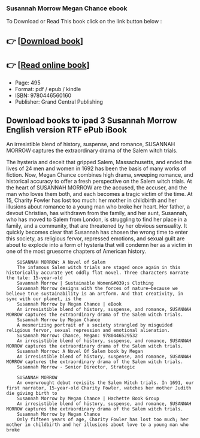 ### Susannah Morrow Megan Chance ebook

To Download or Read This book click on the link button below :

## 👉  [**[Download book](http://get-pdfs.com/download.php?group=book&from=github.com&id=721633&lnk=1079 "Download book")**]

## 👉  [**[Read online book](http://get-pdfs.com/download.php?group=book&from=github.com&id=721633&lnk=1079 "Read online book")**]


* Page: 495
* Format: pdf / epub / kindle
* ISBN: 9780446560160
* Publisher: Grand Central Publishing



## Download books to ipad 3 Susannah Morrow English version RTF ePub iBook



An irresistible blend of history, suspense, and romance, SUSANNAH MORROW captures the extraordinary drama of the Salem witch trials.
 
 The hysteria and deceit that gripped Salem, Massachusetts, and ended the lives of 24 men and women in 1692 has been the basis of many works of fiction. Now, Megan Chance combines high drama, sweeping romance, and historical accuracy to offer a fresh perspective on the Salem witch trials. At the heart of SUSANNAH MORROW are the accused, the accuser, and the man who loves them both, and each becomes a tragic victim of the time. At 15, Charity Fowler has lost too much: her mother in childbirth and her illusions about romance to a young man who broke her heart. Her father, a devout Christian, has withdrawn from the family, and her aunt, Susannah, who has moved to Salem from London, is struggling to find her place in a family, and a community, that are threatened by her obvious sensuality. It quickly becomes clear that Susannah has chosen the wrong time to enter this society, as religious fervor, repressed emotions, and sexual guilt are about to explode into a form of hysteria that will condemn her as a victim in one of the most gruesome chapters of American history.


        SUSANNAH MORROW: A Novel of Salem
        The infamous Salem witch trials are staged once again in this historically accurate yet oddly flat novel. Three characters narrate the tale: 15-year-old 
        Savannah Morrow | Sustainable Women&#039;s Clothing
        Savannah Morrow designs with the forces of nature—because we believe true sustainability is an artform. And that creativity, in sync with our planet, is the 
        Susannah Morrow by Megan Chance | eBook
        An irresistible blend of history, suspense, and romance, SUSANNAH MORROW captures the extraordinary drama of the Salem witch trials.
        Susannah Morrow by Megan Chance
        A mesmerizing portrait of a society strangled by misguided religious fervor, sexual repression and emotional alienation.
        Susannah Morrow: Chance, Megan: 9780446529532
        An irresistible blend of history, suspense, and romance, SUSANNAH MORROW captures the extraordinary drama of the Salem witch trials.
        Susannah Morrow: A Novel Of Salem book by Megan
        An irresistible blend of history, suspense, and romance, SUSANNAH MORROW captures the extraordinary drama of the Salem witch trials.
        Susannah Morrow - Senior Director, Strategic
        
        SUSANNAH MORROW
        An overwrought debut revisits the Salem Witch trials. In 1691, our first narrator, 15-year-old Charity Fowler, watches her mother Judith die giving birth to 
        Susannah Morrow by Megan Chance | Hachette Book Group
        An irresistible blend of history, suspense, and romance, SUSANNAH MORROW captures the extraordinary drama of the Salem witch trials.
        Susannah Morrow by Megan Chance
        Only fifteen years of age, Charity Fowler has lost too much; her mother in childbirth and her illusions about love to a young man who broke 
    




